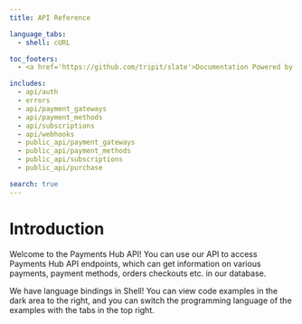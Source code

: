 ```yaml
---
title: API Reference

language_tabs:
  - shell: cURL

toc_footers:
  - <a href='https://github.com/tripit/slate'>Documentation Powered by Slate</a>

includes:
  - api/auth
  - errors
  - api/payment_gateways
  - api/payment_methods
  - api/subscriptions
  - api/webhooks
  - public_api/payment_gateways
  - public_api/payment_methods
  - public_api/subscriptions
  - public_api/purchase

search: true
---
```


# Introduction

Welcome to the Payments Hub API! You can use our API to access Payments Hub API endpoints, which can get information on various payments, payment methods, orders checkouts etc. in our database.

We have language bindings in Shell! You can view code examples in the dark area to the right, and you can switch the programming language of the examples with the tabs in the top right.
